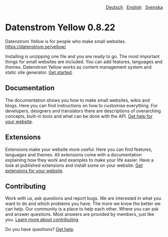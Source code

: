 <p align="right"><a href="README-de.md">Deutsch</a> &nbsp; <a href="README.md">English</a> &nbsp; <a href="README-sv.md">Svenska</a></p>

# Datenstrom Yellow 0.8.22

Datenstrom Yellow is for people who make small websites. https://datenstrom.se/yellow/

Installing is unzipping one file and you are ready to go. The most important things for small websites are included. You can add features, languages and themes. Datenstrom Yellow works as content management system and static site generator. [Get started](https://datenstrom.se/yellow/help/how-to-get-started).

## Documentation

The documentation shows you how to make small websites, wikis and blogs. Here you can find instructions on how to customise everything. For developers, designers and translators there are descriptions of overarching concepts, built-in tools and what can be done with the API. [Get help for your website](https://datenstrom.se/yellow/help/).

## Extensions 

Extensions make your website more useful. Here you can find features, languages and themes. All extensions come with a documentation explaining how they work and examples to make your life easier. Have a look at published extensions and install some on your website. [Get extensions for your website](https://github.com/datenstrom/yellow-extensions).

## Contributing

Work with us, ask questions and report bugs. We are interested in what you want to do and which problems you have. The more we know the better we can help. Our community is a place to help each other. Where you can ask and answer questions. Most answers are provided by members, just like you. [Learn more about contributing](https://datenstrom.se/yellow/help/contributing-guidelines).

Do you have questions? [Get help](https://datenstrom.se/yellow/help/).
